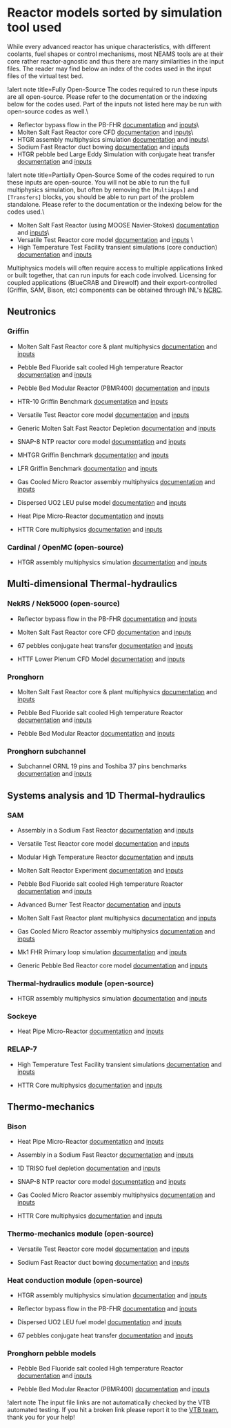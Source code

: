 # Reactor models sorted by simulation tool used

While every advanced reactor has unique characteristics, with different coolants, fuel shapes or
control mechanisms, most NEAMS tools are at their core rather reactor-agnostic and thus there
are many similarities in the input files. The reader may find below an index of the codes used
in the input files of the virtual test bed.

!alert note title=Fully Open-Source
The codes required to run these inputs are all open-source. Please refer to the documentation or the indexing below for the codes used. Part of the inputs not listed here may be run with open-source codes as well.\\
- Reflector bypass flow in the PB-FHR [documentation](pbfhr/reflector.md) and [inputs](https://github.com/idaholab/virtual_test_bed/tree/main/pbfhr/reflector)\\
- Molten Salt Fast Reactor core CFD [documentation](msr/msfr/nek5000_cfd_model.md) and [inputs](https://github.com/idaholab/virtual_test_bed/tree/main/msr/msfr/core_cfd)\\
- HTGR assembly multiphysics simulation [documentation](htgr/assembly/index.md) and [inputs](https://github.com/idaholab/virtual_test_bed/tree/main/htgr/assembly)\\
- Sodium Fast Reactor duct bowing [documentation](sfr/hex_duct_bowing/index.md) and [inputs](https://github.com/idaholab/virtual_test_bed/tree/main/sfr/hex_duct_bowing)
- HTGR pebble bed Large Eddy Simulation with conjugate heat transfer [documentation](htgr/pb67_cardinal/index.md) and [inputs](https://github.com/idaholab/virtual_test_bed/tree/devel/htgr/pb67_cardinal)


!alert note title=Partially Open-Source
Some of the codes required to run these inputs are open-source. You will not be able to run the full multiphysics simulation, but
often by removing the `[MultiApps]` and `[Transfers]` blocks, you should be able to run part of the problem standalone.
Please refer to the documentation or the indexing below for the codes used.\\
- Molten Salt Fast Reactor (using MOOSE Navier-Stokes) [documentation](msr/msfr/griffin_pgh_model.md) and [inputs](https://github.com/idaholab/virtual_test_bed/tree/main/msr/msfr/steady)\\
- Versatile Test Reactor core model [documentation](sfr/vtr/index.md) and [inputs](https://github.com/idaholab/virtual_test_bed/tree/main/sfr/vtr) \\
- High Temperature Test Facility transient simulations (core conduction) [documentation](htgr/httf/index.md) and [inputs](https://github.com/idaholab/virtual_test_bed/tree/main/htgr/httf)

Multiphysics models will often require access to multiple applications linked or built together, that can run inputs for each code involved.
Licensing for coupled applications (BlueCRAB and Direwolf) and their export-controlled (Griffin, SAM, Bison, etc) components can be
obtained through INL's [NCRC](https://inl.gov/ncrc/).

## Neutronics

### Griffin

- Molten Salt Fast Reactor core & plant multiphysics [documentation](msr/msfr/griffin_pgh_model.md) and [inputs](https://github.com/idaholab/virtual_test_bed/tree/main/msr/msfr/steady)

- Pebble Bed Fluoride salt cooled High temperature Reactor [documentation](pbfhr/steady/griffin_pgh_model.md) and [inputs](https://github.com/idaholab/virtual_test_bed/tree/main/pbfhr/steady)

- Pebble Bed Modular Reactor (PBMR400) [documentation](htgr/pbmr/index.md) and [inputs](https://github.com/idaholab/virtual_test_bed/tree/main/htgr/pbmr400/steady)

- HTR-10 Griffin Benchmark [documentation](htgr/htr10/index.md) and [inputs](https://github.com/idaholab/virtual_test_bed/tree/main/htgr/htr10)

- Versatile Test Reactor core model [documentation](sfr/vtr/index.md) and [inputs](https://github.com/idaholab/virtual_test_bed/tree/main/sfr/vtr)

- Generic Molten Salt Fast Reactor Depletion [documentation](msr/msr_generic/depletion/model.md) and [inputs](https://github.com/idaholab/virtual_test_bed/tree/main/msr/msr_generic/depletion)

- SNAP-8 NTP reactor core model [documentation](microreactors/s8er/index.md) and [inputs](https://github.com/idaholab/virtual_test_bed/tree/main/microreactors/s8er)

- MHTGR Griffin Benchmark [documentation](htgr/mhtgr_griffin/index.md) and [inputs](https://github.com/idaholab/virtual_test_bed/tree/main/htgr/mhtgr/mhtgr_griffin/benchmark)

- LFR Griffin Benchmark [documentation](lfr/index.md) and [inputs](https://github.com/idaholab/virtual_test_bed/tree/main/lfr/heterogeneous_single_assembly_3D/neutronics_standalone)

- Gas Cooled Micro Reactor assembly multiphysics [documentation](gcmr/index.md) and [inputs](https://github.com/idaholab/virtual_test_bed/tree/devel/microreactors/gcmr/assembly)

- Dispersed UO2 LEU pulse model [documentation](leu_pulse/index.md) and [inputs](https://github.com/idaholab/virtual_test_bed/tree/devel/htgr/leu_pulse)

- Heat Pipe Micro-Reactor [documentation](mrad/index.md) and [inputs](https://github.com/idaholab/virtual_test_bed/tree/main/microreactors/mrad)

- HTTR Core multiphysics [documentation](httr/index.md) and [inputs](https://github.com/idaholab/virtual_test_bed/tree/main/htgr/httr/steady_state_and_null_transient)


### Cardinal / OpenMC (open-source)

- HTGR assembly multiphysics simulation [documentation](htgr/assembly/index.md) and [inputs](https://github.com/idaholab/virtual_test_bed/tree/main/htgr/assembly)


## Multi-dimensional Thermal-hydraulics

### NekRS / Nek5000 (open-source)

- Reflector bypass flow in the PB-FHR [documentation](pbfhr/reflector.md) and [inputs](https://github.com/idaholab/virtual_test_bed/tree/main/pbfhr/reflector)

- Molten Salt Fast Reactor core CFD [documentation](msr/msfr/nek5000_cfd_model.md) and [inputs](https://github.com/idaholab/virtual_test_bed/tree/main/msr/msfr/core_cfd)

- 67 pebbles conjugate heat transfer [documentation](pb67_cardinal/index.md) and [inputs](https://github.com/idaholab/virtual_test_bed/tree/devel/htgr/pb67_cardinal)

- HTTF Lower Plenum CFD Model [documentation](httf/lower_plenum_cfd.md) and [inputs](https://github.com/idaholab/virtual_test_bed/tree/devel/htgr/httf/lower_plenum_mixing)


### Pronghorn

- Molten Salt Fast Reactor core & plant multiphysics [documentation](msr/msfr/griffin_pgh_transient_model.md) and [inputs](https://github.com/idaholab/virtual_test_bed/tree/main/msr/msfr/transient)

- Pebble Bed Fluoride salt cooled High temperature Reactor [documentation](pbfhr/steady/griffin_pgh_model.md) and [inputs](https://github.com/idaholab/virtual_test_bed/tree/main/pbfhr/steady)

- Pebble Bed Modular Reactor [documentation](htgr/pbmr/index.md) and [inputs](https://github.com/idaholab/virtual_test_bed/tree/main/htgr/pbmr400/transient)


### Pronghorn subchannel

- Subchannel ORNL 19 pins and Toshiba 37 pins benchmarks [documentation](sfr/subchannel/index.md) and [inputs](https://github.com/idaholab/virtual_test_bed/tree/devel/sfr/subchannel)


## Systems analysis and 1D Thermal-hydraulics

### SAM

- Assembly in a Sodium Fast Reactor [documentation](sfr/single_assembly/sfr.md) and [inputs](https://github.com/idaholab/virtual_test_bed/tree/main/sfr/single_assembly)

- Versatile Test Reactor core model [documentation](sfr/vtr/index.md) and [inputs](https://github.com/idaholab/virtual_test_bed/tree/main/sfr/vtr)

- Modular High Temperature Reactor [documentation](mhtgr_sam/sam_mhtgr_model.md) and [inputs](https://github.com/idaholab/virtual_test_bed/tree/main/htgr/mhtgr/mhtgr_sam)

- Molten Salt Reactor Experiment [documentation](msr/msre/msre_sam_model.md) and [inputs](https://github.com/idaholab/virtual_test_bed/tree/main/msr/msre)

- Pebble Bed Fluoride salt cooled High temperature Reactor [documentation](pbfhr/pbfhr_sam/pbfhr_sam.md) and [inputs](https://github.com/idaholab/virtual_test_bed/tree/main/pbfhr/sam_model)

- Advanced Burner Test Reactor [documentation](sfr/abtr/abtr.md) and [inputs](https://github.com/idaholab/virtual_test_bed/tree/main/sfr/abtr)

- Molten Salt Fast Reactor plant multiphysics [documentation](msr/msfr/griffin_pgh_transient_model.md) and [inputs](https://github.com/idaholab/virtual_test_bed/tree/main/msr/msfr/transient)

- Gas Cooled Micro Reactor assembly multiphysics [documentation](gcmr/index.md) and [inputs](https://github.com/idaholab/virtual_test_bed/tree/devel/microreactors/gcmr/assembly)

- Mk1 FHR Primary loop simulation [documentation](pbfhr/pbfhr_sam/pbfhr_sam.md) and [inputs](https://github.com/idaholab/virtual_test_bed/tree/devel/pbfhr/sam_model)

- Generic Pebble Bed Reactor core model [documentation](htgr/generic-pbr/index.md) and [inputs](https://github.com/idaholab/virtual_test_bed/tree/devel/htgr/generic-pbr)


### Thermal-hydraulics module (open-source)

- HTGR assembly multiphysics simulation [documentation](htgr/assembly/index.md) and [inputs](https://github.com/idaholab/virtual_test_bed/tree/main/htgr/assembly)


### Sockeye

- Heat Pipe Micro-Reactor [documentation](mrad/index.md) and [inputs](https://github.com/idaholab/virtual_test_bed/tree/main/microreactors/mrad)


### RELAP-7

- High Temperature Test Facility transient simulations [documentation](htgr/httf/index.md) and [inputs](https://github.com/idaholab/virtual_test_bed/tree/main/htgr/httf)

- HTTR Core multiphysics [documentation](httr/index.md) and [inputs](https://github.com/idaholab/virtual_test_bed/tree/main/htgr/httr/steady_state_and_null_transient)


## Thermo-mechanics

### Bison

- Heat Pipe Micro-Reactor [documentation](mrad/index.md) and [inputs](https://github.com/idaholab/virtual_test_bed/tree/main/microreactors/mrad/steady)

- Assembly in a Sodium Fast Reactor [documentation](sfr/single_assembly/sfr.md) and [inputs](https://github.com/idaholab/virtual_test_bed/tree/main/sfr/single_assembly)

- 1D TRISO fuel depletion [documentation](htgr/triso/triso_model.md) and [inputs](https://github.com/idaholab/virtual_test_bed/tree/main/htgr/triso_fuel)

- SNAP-8 NTP reactor core model [documentation](microreactors/s8er/index.md) and [inputs](https://github.com/idaholab/virtual_test_bed/tree/main/microreactors/s8er)

- Gas Cooled Micro Reactor assembly multiphysics [documentation](gcmr/index.md) and [inputs](https://github.com/idaholab/virtual_test_bed/tree/devel/microreactors/gcmr/assembly)

- HTTR Core multiphysics [documentation](httr/index.md) and [inputs](https://github.com/idaholab/virtual_test_bed/tree/main/htgr/httr/steady_state_and_null_transient)


### Thermo-mechanics module (open-source)

- Versatile Test Reactor core model [documentation](sfr/vtr/index.md) and [inputs](https://github.com/idaholab/virtual_test_bed/tree/main/sfr/vtr)

- Sodium Fast Reactor duct bowing [documentation](sfr/hex_duct_bowing/index.md) and [inputs](https://github.com/idaholab/virtual_test_bed/tree/main/sfr/hex_duct_bowing)


### Heat conduction module (open-source)

- HTGR assembly multiphysics simulation [documentation](htgr/assembly/index.md) and [inputs](https://github.com/idaholab/virtual_test_bed/tree/main/htgr/assembly)

- Reflector bypass flow in the PB-FHR [documentation](pbfhr/reflector.md) and [inputs](https://github.com/idaholab/virtual_test_bed/tree/main/pbfhr/reflector)

- Dispersed UO2 LEU fuel model [documentation](leu_pulse/index.md) and [inputs](https://github.com/idaholab/virtual_test_bed/tree/devel/htgr/leu_pulse/ht_20r_leu_fl.i)

- 67 pebbles conjugate heat transfer [documentation](pb67_cardinal/index.md) and [inputs](https://github.com/idaholab/virtual_test_bed/tree/devel/htgr/pb67_cardinal)


### Pronghorn pebble models

- Pebble Bed Fluoride salt cooled High temperature Reactor [documentation](pbfhr/steady/griffin_pgh_model.md) and [inputs](https://github.com/idaholab/virtual_test_bed/tree/main/pbfhr/steady)

- Pebble Bed Modular Reactor (PBMR400) [documentation](htgr/pbmr/index.md) and [inputs](https://github.com/idaholab/virtual_test_bed/tree/main/htgr/pbmr400/steady)



!alert note
The input file links are not automatically checked by the VTB automated testing. If you hit a broken
link please report it to the [VTB team](guillaume.giudicelli@inl.gov), thank you for your help!
